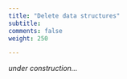 ```yaml
---
title: "Delete data structures"
subtitle: 
comments: false
weight: 250

---
```


*under construction...*
